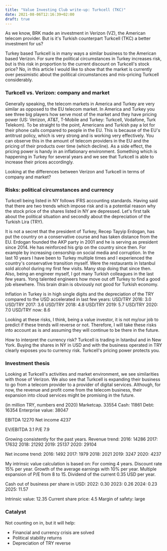 ```yaml
---
title: "Value Investing Club write-up: Turkcell (TKC)"
date: 2021-08-06T12:16:39+02:00
draft: true
---
```


As we know, BRK made an investment in Verizon (VZ), the American telecom provider. But is it's Turkish counterpart Turkcell (TKC) a better investment for us?

Turkey based Turkcell is in many ways a similar business to the American based Verizon. For sure the political circumstances in Turkey increases risk, but is this risk in proportion to the current discount on Turkcell's stock price? No, in this article I would like to show that the market is currently over pessimistic about the political circumstances and mis-pricing Turkcell considerably.

### Turkcell vs. Verizon: company and market

Generally speaking, the telecom markets in America and Turkey are very similar as opposed to the EU telecom market. In America and Turkey you see three big players how serve most of the market and they have pricing power (US: Verizon, AT&T, T-Mobile and Turkey: Turkcell, Vodafone, Turk Telekom). To be straight to the point, Americans and Turkish pay a lot for their phone calls compared to people in the EU. This is because of the EU's antitrust policy, which is very strong and is working very effectively. You can observe this in the amount of telecom providers in the EU and the pricing of their products over time (which decline). As a side effect, the pricing power is handy in an inflationary environment. Something which is happening in Turkey for several years and we see that Turkcell is able to increase their prices accordingly.

Looking at the differences between Verizon and Turkcell in terms of company and market?

### Risks: political circumstances and currency

Turkcell being listed in NY follows IFRS accounting standards. Having said that there are two trends which impose risk and is a potential reason why the stock price of the shares listed in NY are depressed. Let's first talk about the political situation and secondly about the depreciation of the Turkish Lira (TRY).

It is not a secret that the president of Turkey, Recep Tayyip Erdogan, has put the country on a conservative course and has taken distance from the EU. Erdogan founded the AKP party in 2001 and he is serving as president since 2014. He has reinforced his grip on the country since then. For example by increasing censorship on social media and corruption. In the last 10 years I have been to Turkey multiple times and I experienced the country's conservative transition myself. Were the restaurants in Istanbul sold alcohol during my first few visits. Many stop doing that since then. Also, being an engineer myself, I got many Turkish colleagues in the last few years. Yong talented engineers how move out off Turkey to find a good job elsewhere. This brain drain is obviously not good for Turkish economy.

Inflation in Turkey is in high single digits and the depreciation of the TRY compared to the USD accelerated in last few years:
USD/TRY 2016: 3.0
USD/TRY 2017: 3.6
USD/TRY 2018: 4.8
USD/TRY 2019: 5.7
USD/TRY 2020: 7.0
USD/TRY now: 8.6

Looking at these risks, I think, being a value investor, it is not my/our job to predict if these trends will reverse or not. Therefore, I will take these risks into account as is and assuming they will continue to be there in the future.

How to interpret the currency risk? Turkcell is trading in Istanbul and in New York. Buying the shares in NY in USD and with the business operated in TRY clearly exposes you to currency risk. Turkcell's pricing power protects you.

### Investment thesis

Looking at Turkcell's activities and market environment, we see similarities with those of Verizon. We also see that Turkcell is expanding their business to go from a telecom provider to a provider of digital services. Although, for now, the revenue and profit come from the telecom business, their expansion into cloud services might be promising in the future.

(in million TRY, numbers end 2020)
Marketcap. 33554
Cash: 11861
Debt: 16354
Enterprise value: 38047

EBITDA 12270
Net income 4237

EV/EBITDA 3.1
P/E 7.9

Growing consistently for the past years. Revenue trend:
2016: 14286
2017: 17632
2018: 21292
2019: 25137
2020: 29104

Net income trend:
2016: 1492
2017: 1979
2018: 2021
2019: 3247
2020: 4237

My intrinsic value calculation is based on:
For coming 4 years.
Discount rate 15% per year.
Growth of the average earnings with 10% per year.
Multiple expansion of P/E from 8 to 15.
Dividend of the current 0.35 USD per year.

Cash out of business per share in USD:
2022: 0.30
2023: 0.26
2024: 0.23
2025: 11.57

Intrinsic value: 12.35
Current share price: 4.5
Margin of safety: large

### Catalyst

Not counting on in, but it will help:
* Financial and currency crisis are solved
* Political stability returns
* Depreciation of TRY reverse
